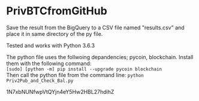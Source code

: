 # PrivBTCfromGitHub
Save the result from the BigQuery to a CSV file named "results.csv" and place it in same directory of the py file.

Tested and works with Python 3.6.3

The python file uses the follwoing depandencies; pycoin, blockchain.
Install them with the following command: <br>`[sudo] [python -m] pip install --upgrade pycoin blockchain`<br>
Then call the python file from the command line: `python Priv2Pub_and_Check_Bal.py`

1N7xbNUNfwpVtQYjn4eY5Hw2HBL27hdihZ
